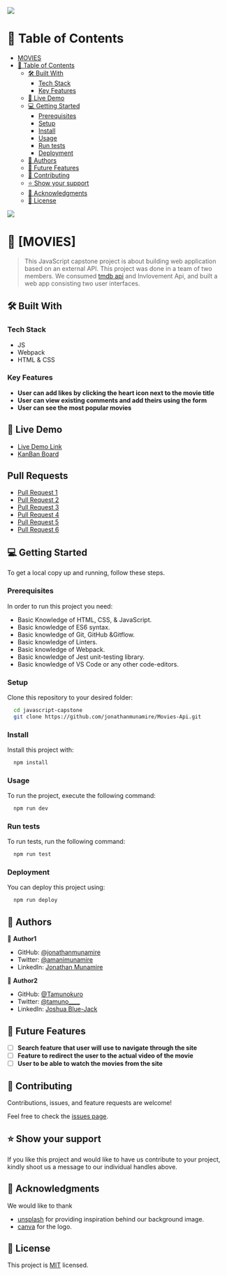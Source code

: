![](https://img.shields.io/badge/Microverse-blueviolet)

# 📗 Table of Contents

- [MOVIES](#PopularMovies)
- [📗 Table of Contents](#-table-of-contents)
  - [🛠 Built With ](#-built-with-)
    - [Tech Stack ](#tech-stack-)
    - [Key Features ](#key-features-)
  - [🚀 Live Demo ](#-live-demo-)
  - [💻 Getting Started ](#-getting-started-)
    - [Prerequisites](#prerequisites)
    - [Setup](#setup)
    - [Install](#install)
    - [Usage](#usage)
    - [Run tests](#run-tests)
    - [Deployment](#deployment)
  - [👥 Authors ](#-authors-)
  - [🔭 Future Features ](#-future-features-)
  - [🤝 Contributing ](#-contributing-)
  - [⭐️ Show your support ](#️-show-your-support-)
  - [🙏 Acknowledgments ](#-acknowledgments-)
  - [📝 License ](#-license-)

<!-- PROJECT DESCRIPTION -->

![](./images/movie-api.gif)

# 📖 [MOVIES] <a name="about-project"></a>

> This JavaScript capstone project is about building web application based on an external API. This project was done in a team of two members. We consumed [tmdb api](https://www.themoviedb.org/documentation/api) and Invlovement Api, and built a web app consisting two user interfaces.

## 🛠 Built With <a name="built-with"></a>

### Tech Stack <a name="tech-stack"></a>

- JS
- Webpack
- HTML & CSS

### Key Features <a name="key-features"></a>

- **User can add likes by clicking the heart icon next to the movie title**
- **User can view existing comments and add theirs using the form**
- **User can see the most popular movies**

<!-- LIVE DEMO -->

## 🚀 Live Demo <a name="live-demo"></a>

- [Live Demo Link](https://jonathanmunamire.github.io/Movies-Api/dist/)
- [KanBan Board](https://github.com/users/jonathanmunamire/projects/3)

## Pull Requests

- [Pull Request 1](https://github.com/jonathanmunamire/Movies-Api/pull/19)
- [Pull Request 2](https://github.com/jonathanmunamire/Movies-Api/pull/20)
- [Pull Request 3](https://github.com/jonathanmunamire/Movies-Api/pull/21)
- [Pull Request 4](https://github.com/jonathanmunamire/Movies-Api/pull/24)
- [Pull Request 5](https://github.com/jonathanmunamire/Movies-Api/pull/25)
- [Pull Request 6](https://github.com/jonathanmunamire/Movies-Api/pull/26)

<!-- GETTING STARTED -->

## 💻 Getting Started <a name="getting-started"></a>

To get a local copy up and running, follow these steps.

### Prerequisites

In order to run this project you need:

- Basic Knowledge of HTML, CSS, & JavaScript.
- Basic knowledge of ES6 syntax.
- Basic knowledge of Git, GitHub &Gitflow.
- Basic knowledge of Linters.
- Basic knowledge of Webpack.
- Basic knowledge of Jest unit-testing library.
- Basic knowledge of VS Code or any other code-editors.

### Setup

Clone this repository to your desired folder:

```sh
  cd javascript-capstone
  git clone https://github.com/jonathanmunamire/Movies-Api.git
```

### Install

Install this project with:

```sh
  npm install
```

### Usage

To run the project, execute the following command:

```sh
  npm run dev
```

### Run tests

To run tests, run the following command:

```sh
  npm run test
```

### Deployment

You can deploy this project using:

```sh
  npm run deploy

```

<!-- AUTHORS -->

## 👥 Authors <a name="authors"></a>

👤 **Author1**

- GitHub: [@jonathanmunamire](https://github.com/jonathanmunamire)
- Twitter: [@amanimunamire](https://twitter.com/amanimunamire)
- LinkedIn: [Jonathan Munamire](https://www.linkedin.com/in/jonathanmunamire/)

👤 **Author2**

- GitHub: [@Tamunokuro](https://github.com/Tamunokuro)
- Twitter: [@tamuno\_\_\_\_](https://twitter.com/tamuno____)
- LinkedIn: [Joshua Blue-Jack ](https://www.linkedin.com/in/joshua-blue-jack/)

<!-- FUTURE FEATURES -->

## 🔭 Future Features <a name="future-features"></a>

- [ ] **Search feature that user will use to navigate through the site**
- [ ] **Feature to redirect the user to the actual video of the movie**
- [ ] **User to be able to watch the movies from the site**

<!-- CONTRIBUTING -->

## 🤝 Contributing <a name="contributing"></a>

Contributions, issues, and feature requests are welcome!

Feel free to check the [issues page](https://github.com/jonathanmunamire/Movies-Api/issues).

<!-- SUPPORT -->

## ⭐️ Show your support <a name="support"></a>

If you like this project and would like to have us contribute to your project, kindly shoot us a message to our individual handles above.

<!-- ACKNOWLEDGEMENTS -->

## 🙏 Acknowledgments <a name="acknowledgements"></a>

We would like to thank

- [unsplash](https://unsplash.com/) for providing inspiration behind our background image.
- [canva](https://www.canva.com/) for the logo.

<!-- LICENSE -->

## 📝 License <a name="license"></a>

This project is [MIT](./LICENSE) licensed.
